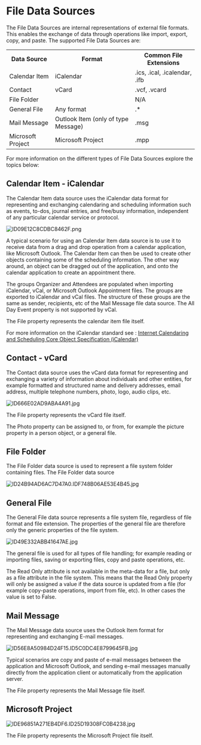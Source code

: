 # File Data Sources

The File Data Sources are internal representations of external file formats. This enables the exchange of data through operations like import, export, copy, and paste. The supported File Data Sources are:

<table style="WIDTH: 100%">

<tbody>

<tr>

<th>Data Source</th>

<th>Format</th>

<th>Common File Extensions</th>

</tr>

<tr>

<td>Calendar Item</td>

<td>iCalendar</td>

<td>.ics, .ical, .icalendar, .ifb</td>

</tr>

<tr>

<td>Contact</td>

<td>vCard</td>

<td>.vcf, .vcard</td>

</tr>

<tr>

<td>File Folder</td>

<td></td>

<td>N/A</td>

</tr>

<tr>

<td>General File</td>

<td>Any format</td>

<td>.*</td>

</tr>

<tr>

<td>Mail Message</td>

<td>Outlook Item (only of type Message)</td>

<td>.msg</td>

</tr>

<tr>

<td>Microsoft Project</td>

<td>Microsoft Project</td>

<td>.mpp</td>

</tr>

</tbody>

</table>

For more information on the different types of File Data Sources explore the topics below:


## Calendar Item - iCalendar

The Calendar Item data source uses the iCalendar data format for representing and exchanging calendaring and scheduling information such as events, to-dos, journal entries, and free/busy information, independent of any particular calendar service or protocol.

![ID09E12C8CDBC8462F.png](media/ID09E12C8CDBC8462F.png)

A typical scenario for using an Calendar Item data source is to use it to receive data from a drag and drop operation from a calendar application, like Microsoft Outlook. The Calendar Item can then be used to create other objects containing some of the scheduling information. The other way around, an object can be dragged out of the application, and onto the calendar application to create an appointment there.

The groups Organizer and Attendees are populated when importing iCalendar, vCal, or Microsoft Outlook Appointment files. The groups are exported to iCalendar and vCal files. The structure of these groups are the same as sender, recipients, etc of the Mail Message file data source. The All Day Event property is not supported by vCal.

The File property represents the calendar item file itself.

For more information on the iCalendar standard see : [Internet Calendaring and Scheduling Core Object Specification (iCalendar)](http://tools.ietf.org/html/rfc5545)



## Contact - vCard

The Contact data source uses the vCard data format for representing and exchanging a variety of information about individuals and other entities, for example formatted and structured name and delivery addresses, email address, multiple telephone numbers, photo, logo, audio clips, etc.

![ID666E02AD9ABA4A91.jpg](media/ID666E02AD9ABA4A91.jpg)

The File property represents the vCard file itself.

The Photo property can be assigned to, or from, for example the picture property in a person object, or a general file.



## File Folder

The File Folder data source is used to represent a file system folder containing files. The File Folder data source

![ID24B94AD6AC7D47A0.IDF748B06AE53E4B45.jpg](media/ID24B94AD6AC7D47A0.IDF748B06AE53E4B45.jpg)



## General File

The General File data source represents a file system file, regardless of file format and file extension. The properties of the general file are therefore only the generic properties of the file system.

![ID49E332ABB41647AE.jpg](media/ID49E332ABB41647AE.jpg)

The general file is used for all types of file handling; for example reading or importing files, saving or exporting files, copy and paste operations, etc.

The Read Only attribute is not available in the meta-data for a file, but only as a file attribute in the file system. This means that the Read Only property will only be assigned a value if the data source is updated from a file (for example copy-paste operations, import from file, etc). In other cases the value is set to False.



## Mail Message

The Mail Message data source uses the Outlook Item format for representing and exchanging E-mail messages.

![ID56E8A50984D24F15.ID5C0DC4E8799645FB.jpg](media/ID56E8A50984D24F15.ID5C0DC4E8799645FB.jpg)

Typical scenarios are copy and paste of e-mail messages between the application and Microsoft Outlook, and sending e-mail messages manually directly from the application client or automatically from the application server.

The File property represents the Mail Message file itself.



## Microsoft Project

![IDE96851A271EB4DF6.ID25D19308FC0B4238.jpg](media/IDE96851A271EB4DF6.ID25D19308FC0B4238.jpg)

The File property represents the Microsoft Project file itself.